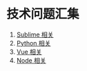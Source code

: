# 技术问题汇集
1. [Sublime 相关](./sublime/README.md)
2. [Python 相关](./python/README.md)
3. [Vue 相关](./vue/README.md)
4. [Node 相关](./node/README.md)